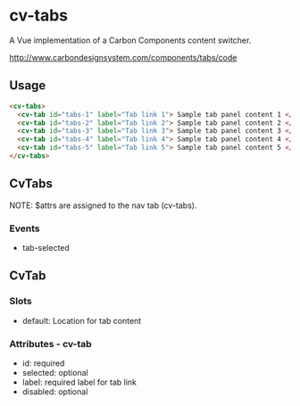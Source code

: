 # cv-tabs

A Vue implementation of a Carbon Components content switcher.

http://www.carbondesignsystem.com/components/tabs/code

## Usage

```html
<cv-tabs>
  <cv-tab id="tabs-1" label="Tab link 1"> Sample tab panel content 1 </cv-tab>
  <cv-tab id="tabs-2" label="Tab link 2"> Sample tab panel content 2 </cv-tab>
  <cv-tab id="tabs-3" label="Tab link 3"> Sample tab panel content 3 </cv-tab>
  <cv-tab id="tabs-4" label="Tab link 4"> Sample tab panel content 4 </cv-tab>
  <cv-tab id="tabs-5" label="Tab link 5"> Sample tab panel content 5 </cv-tab>
</cv-tabs>
```

## CvTabs

NOTE: \$attrs are assigned to the nav tab (cv-tabs).

### Events

- tab-selected

## CvTab

### Slots

- default: Location for tab content

### Attributes - cv-tab

- id: required
- selected: optional
- label: required label for tab link
- disabled: optional
